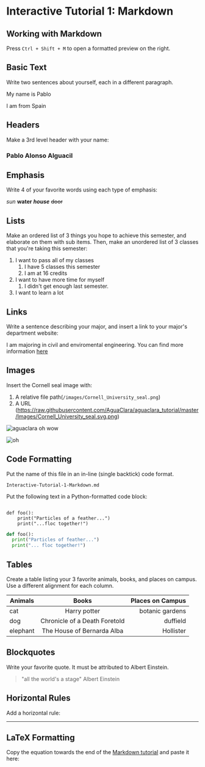 # Interactive Tutorial 1: Markdown

## Working with Markdown

Press `Ctrl + Shift + M` to open a formatted preview on the right.

## Basic Text

Write two sentences about yourself, each in a different paragraph.

<!--- Write your answer here. --->
My name is Pablo

I am from Spain

## Headers

Make a 3rd level header with your name:

<!--- Write your answer here. --->
### Pablo Alonso Alguacil

## Emphasis

Write 4 of your favorite words using each type of emphasis:

<!--- Write your answer here. --->
*sun* **water** ***house*** ~~door~~

## Lists

Make an ordered list of 3 things you hope to achieve this semester, and elaborate on them with sub items. Then, make an unordered list of 3 classes that you're taking this semester:

<!--- Write your answer here. --->
1. I want to pass all of my classes
    1. I have 5 classes this semester
    2. I am at 16 credits
2. I want to have more time for myself
    1. I didn't get enough last semester.
3. I want to learn a lot



## Links

Write a sentence describing your major, and insert a link to your major's department website:

<!--- Write your answer here. --->
I am majoring in civil and enviromental engineering. You can find more information
[here](https://www.cee.cornell.edu/cee)

## Images

Insert the Cornell seal image with:
  1. A relative file path(`/images/Cornell_University_seal.png`)
  2. A URL (https://raw.githubusercontent.com/AguaClara/aguaclara_tutorial/master/Images/Cornell_University_seal.svg.png)

<!--- Write your answer here. --->

![aguaclara oh wow](http://aguaclara.cornell.edu/images/logo.png)

![oh](C:\Users\Owner\Downloads\aguaclara.png)

## Code Formatting

Put the name of this file in an in-line (single backtick) code format.

<!-- Write your answer here. -->

`
Interactive-Tutorial-1-Markdown.md
`

Put the following text in a Python-formatted code block:

```

def foo():
    print("Particles of a feather...")
    print("...floc together!")

```

<!-- Write your answer here. -->

```Python
def foo():
  print("Particles of feather...")
  print("... floc together!")
```

## Tables

Create a table listing your 3 favorite animals, books, and places on campus. Use a different alignment for each column.

<!--- Write your answer here. --->

| Animals | Books | Places on Campus |
| --- | :---: | ---: |
| cat | Harry potter | botanic gardens |
| dog | Chronicle of a Death Foretold | duffield |
| elephant | The House of Bernarda Alba | Hollister |

## Blockquotes

Write your favorite quote. It must be attributed to Albert Einstein.

<!-- Write your answer here. -->

> "all the world's a stage" Albert Einstein

## Horizontal Rules

Add a horizontal rule:

<!-- Write your answer here. -->

---

## LaTeX Formatting

Copy the equation towards the end of the [Markdown tutorial](https://github.com/AguaClara/aguaclara_tutorial/wiki/Markdown#latex-formatting) and paste it here:

<!-- Write your answer here. -->
